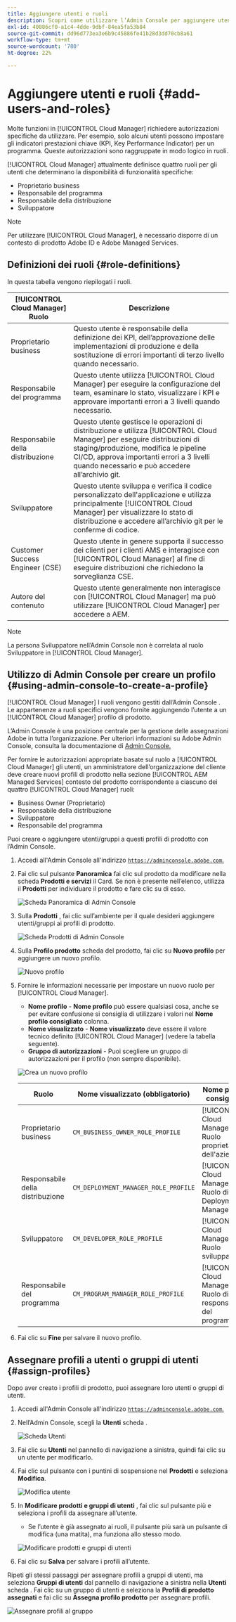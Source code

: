 ```yaml
---
title: Aggiungere utenti e ruoli
description: Scopri come utilizzare l’Admin Console per aggiungere utenti e ruoli e creare profili.
exl-id: 40086cf0-a1c4-4dde-9dbf-84ea5fa53b84
source-git-commit: dd96d773ea3e6b9c45886fe41b28d3dd70cb8a61
workflow-type: tm+mt
source-wordcount: '780'
ht-degree: 22%

---
```



# Aggiungere utenti e ruoli {#add-users-and-roles}

Molte funzioni in [!UICONTROL Cloud Manager] richiedere autorizzazioni specifiche da utilizzare. Per esempio, solo alcuni utenti possono impostare gli indicatori prestazioni chiave (KPI, Key Performance Indicator) per un programma. Queste autorizzazioni sono raggruppate in modo logico in ruoli.

[!UICONTROL Cloud Manager] attualmente definisce quattro ruoli per gli utenti che determinano la disponibilità di funzionalità specifiche:

* Proprietario business
* Responsabile del programma
* Responsabile della distribuzione
* Sviluppatore

>[!NOTE]
>
>Per utilizzare [!UICONTROL Cloud Manager], è necessario disporre di un contesto di prodotto Adobe ID e Adobe Managed Services.

## Definizioni dei ruoli {#role-definitions}

In questa tabella vengono riepilogati i ruoli.

| [!UICONTROL Cloud Manager] Ruolo | Descrizione |
|--- |--- |
| Proprietario business | Questo utente è responsabile della definizione dei KPI, dell’approvazione delle implementazioni di produzione e della sostituzione di errori importanti di terzo livello quando necessario. |
| Responsabile del programma | Questo utente utilizza [!UICONTROL Cloud Manager] per eseguire la configurazione del team, esaminare lo stato, visualizzare i KPI e approvare importanti errori a 3 livelli quando necessario. |
| Responsabile della distribuzione | Questo utente gestisce le operazioni di distribuzione e utilizza [!UICONTROL Cloud Manager] per eseguire distribuzioni di staging/produzione, modifica le pipeline CI/CD, approva importanti errori a 3 livelli quando necessario e può accedere all’archivio git. |
| Sviluppatore | Questo utente sviluppa e verifica il codice personalizzato dell&#39;applicazione e utilizza principalmente [!UICONTROL Cloud Manager] per visualizzare lo stato di distribuzione e accedere all’archivio git per le conferme di codice. |
| Customer Success Engineer (CSE) | Questo utente in genere supporta il successo dei clienti per i clienti AMS e interagisce con [!UICONTROL Cloud Manager] al fine di eseguire distribuzioni che richiedono la sorveglianza CSE. |
| Autore del contenuto | Questo utente generalmente non interagisce con [!UICONTROL Cloud Manager] ma può utilizzare [!UICONTROL Cloud Manager] per accedere a AEM. |

>[!NOTE]
>
>La persona Sviluppatore nell’Admin Console non è correlata al ruolo Sviluppatore in [!UICONTROL Cloud Manager].

## Utilizzo di Admin Console per creare un profilo {#using-admin-console-to-create-a-profile}

[!UICONTROL Cloud Manager] I ruoli vengono gestiti dall’Admin Console . Le appartenenze a ruoli specifici vengono fornite aggiungendo l’utente a un [!UICONTROL Cloud Manager] profilo di prodotto.

L’Admin Console è una posizione centrale per la gestione delle assegnazioni Adobe in tutta l’organizzazione. Per ulteriori informazioni su Adobe Admin Console, consulta la documentazione di [Admin Console.](https://helpx.adobe.com/it/enterprise/using/admin-console.html)

Per fornire le autorizzazioni appropriate basate sul ruolo a [!UICONTROL Cloud Manager] gli utenti, un amministratore dell’organizzazione del cliente deve creare nuovi profili di prodotto nella sezione [!UICONTROL AEM Managed Services] contesto del prodotto corrispondente a ciascuno dei quattro [!UICONTROL Cloud Manager] ruoli:

* Business Owner (Proprietario)
* Responsabile della distribuzione
* Sviluppatore
* Responsabile del programma

Puoi creare o aggiungere utenti/gruppi a questi profili di prodotto con l’Admin Console.

1. Accedi all&#39;Admin Console all&#39;indirizzo [`https://adminconsole.adobe.com`.](https://adminconsole.adobe.com)

1. Fai clic sul pulsante **Panoramica** fai clic sul prodotto da modificare nella scheda **Prodotti e servizi** il Card. Se non è presente nell’elenco, utilizza il **Prodotti** per individuare il prodotto e fare clic su di esso.

   ![Scheda Panoramica di Admin Console](/help/assets/admin-console-overview.png)

1. Sulla **Prodotti** , fai clic sull’ambiente per il quale desideri aggiungere utenti/gruppi ai profili di prodotto.

   ![Scheda Prodotti di Admin Console](/help/assets/admin-console-product.png)

1. Sulla **Profilo prodotto** scheda del prodotto, fai clic su **Nuovo profilo** per aggiungere un nuovo profilo.

   ![Nuovo profilo](/help/assets/admin-console-product-profiles.png)

1. Fornire le informazioni necessarie per impostare un nuovo ruolo per [!UICONTROL Cloud Manager].

   * **Nome profilo** - **Nome profilo** può essere qualsiasi cosa, anche se per evitare confusione si consiglia di utilizzare i valori nel **Nome profilo consigliato** colonna.
   * **Nome visualizzato** - **Nome visualizzato** deve essere il valore tecnico definito [!UICONTROL Cloud Manager] (vedere la tabella seguente).
   * **Gruppo di autorizzazioni** - Puoi scegliere un gruppo di autorizzazioni per il profilo (non sempre disponibile).

   ![Crea un nuovo profilo](/help/assets/screen_shot_2018-05-04at171819.png)

   | Ruolo | Nome visualizzato (obbligatorio) | Nome profilo consigliato |
   |---|---|---|
   | Proprietario business | `CM_BUSINESS_OWNER_ROLE_PROFILE` | [!UICONTROL Cloud Manager] - Ruolo proprietario dell&#39;azienda |
   | Responsabile della distribuzione | `CM_DEPLOYMENT_MANAGER_ROLE_PROFILE` | [!UICONTROL Cloud Manager] - Ruolo di Deployment Manager |
   | Sviluppatore | `CM_DEVELOPER_ROLE_PROFILE` | [!UICONTROL Cloud Manager] - Ruolo sviluppatore |
   | Responsabile del programma | `CM_PROGRAM_MANAGER_ROLE_PROFILE` | [!UICONTROL Cloud Manager] - Ruolo di responsabile del programma |


1. Fai clic su **Fine** per salvare il nuovo profilo.

## Assegnare profili a utenti o gruppi di utenti {#assign-profiles}

Dopo aver creato i profili di prodotto, puoi assegnare loro utenti o gruppi di utenti.

1. Accedi all&#39;Admin Console all&#39;indirizzo [`https://adminconsole.adobe.com`.](https://adminconsole.adobe.com)

1. Nell’Admin Console, scegli la **Utenti** scheda .

   ![Scheda Utenti](/help/assets/admin-console-users.png)

1. Fai clic su **Utenti** nel pannello di navigazione a sinistra, quindi fai clic su un utente per modificarlo.

1. Fai clic sul pulsante con i puntini di sospensione nel **Prodotti** e seleziona **Modifica**.

   ![Modifica utente](/help/assets/admin-console-edit-user.png)

1. In **Modificare prodotti e gruppi di utenti** , fai clic sul pulsante più e seleziona i profili da assegnare all’utente.

   * Se l’utente è già assegnato ai ruoli, il pulsante più sarà un pulsante di modifica (una matita), ma funziona allo stesso modo.

   ![Modificare prodotti e gruppi di utenti](/help/assets/admin-console-edit-products-and-user-groups.png)

1. Fai clic su **Salva** per salvare i profili all’utente.

Ripeti gli stessi passaggi per assegnare profili a gruppi di utenti, ma seleziona **Gruppi di utenti** dal pannello di navigazione a sinistra nella **Utenti** scheda . Fai clic su un gruppo di utenti e seleziona la **Profili di prodotto assegnati** e fai clic su **Assegna profilo prodotto** per assegnare profili.

![Assegnare profili al gruppo](/help/assets/admin-console-edit-user-groups.png)
